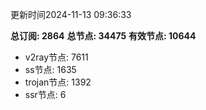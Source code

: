 更新时间2024-11-13 09:36:33

**总订阅: 2864**
**总节点: 34475**
**有效节点: 10644**
- v2ray节点: 7611
- ss节点: 1635
- trojan节点: 1392
- ssr节点: 6
